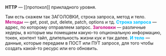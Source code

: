 **HTTP** — [[протокол]] прикладного уровня. 

Там есть скажем так ЗАГОЛОВКИ, строка запроса, метод и тело. 
<span style="font-weight: bold; color: mediumvioletred;">Методы</span> — get, post, put, delete, patch, options и тд. 
<span style="font-weight: bold; color: deepskyblue;">Строка запроса</span> — адрес, по которому отправляем запрос. 
<span style="font-weight: bold; color: mediumvioletred;">Заголовки</span> — различные хедеры, в которые мы помещаем какую-то опциональную информацию, токен, контент тайп, длительность жизни кук и так далее. 
<span style="font-weight: bold; color: deepskyblue;">И тело</span> — данные, которые передаем в ПОСТ или ПУТ запросе, для того чтобы создать какой-то ресурс или его обновить.